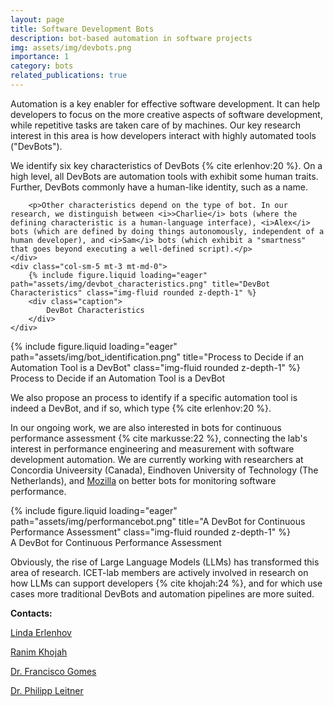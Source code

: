 ```yaml
---
layout: page
title: Software Development Bots
description: bot-based automation in software projects
img: assets/img/devbots.png
importance: 1
category: bots
related_publications: true
---
```


Automation is a key enabler for effective software development. It can help developers to focus on the more creative aspects of software development, while repetitive tasks are taken care of by machines. Our key research interest in this area is how developers interact with highly automated tools ("DevBots").

<div class="row align-items-center">
    <div class="col-sm-7 mt-3 mt-md-0">
        <p>We identify six key characteristics of DevBots {% cite erlenhov:20 %}. On a high level, all DevBots are automation tools with exhibit some human traits. Further, DevBots commonly have a human-like identity, such as a name.</p>

        <p>Other characteristics depend on the type of bot. In our research, we distinguish between <i>>Charlie</i> bots (where the defining characteristic is a human-language interface), <i>Alex</i> bots (which are defined by doing things autonomously, independent of a human developer), and <i>Sam</i> bots (which exhibit a "smartness" that goes beyond executing a well-defined script).</p>
    </div>
    <div class="col-sm-5 mt-3 mt-md-0">
        {% include figure.liquid loading="eager" path="assets/img/devbot_characteristics.png" title="DevBot Characteristics" class="img-fluid rounded z-depth-1" %}
        <div class="caption">
            DevBot Characteristics
        </div>
    </div>    
</div>

<div class="row align-items-center">
    <div class="col-sm-7 mt-3 mt-md-0">
        {% include figure.liquid loading="eager" path="assets/img/bot_identification.png" title="Process to Decide if an Automation Tool is a DevBot" class="img-fluid rounded z-depth-1" %}
        <div class="caption">
            Process to Decide if an Automation Tool is a DevBot
        </div>
    </div>
    <div class="col-sm-5 mt-3 mt-md-0">
        <p>We also propose an process to identify if a specific automation tool is indeed a DevBot, and if so, which type {% cite erlenhov:20 %}.</p>
    </div>    
</div>

<div class="row align-items-center">
    <div class="col-sm-7 mt-3 mt-md-0">
        <p>In our ongoing work, we are also interested in bots for continuous performance assessment {% cite markusse:22 %}, connecting the lab's interest in performance engineering and measurement with software development automation. We are currently working with researchers at Concordia Univeersity (Canada), Eindhoven University of Technology (The Netherlands), and <a href="https://www.mozilla.org/">Mozilla</a> on better bots for monitoring software performance.</p>
    </div>
    <div class="col-sm-5 mt-3 mt-md-0">
        {% include figure.liquid loading="eager" path="assets/img/performancebot.png" title="A DevBot for Continuous Performance Assessment" class="img-fluid rounded z-depth-1" %}
        <div class="caption">
            A DevBot for Continuous Performance Assessment
        </div>
    </div>    
</div>

Obviously, the rise of Large Language Models (LLMs) has transformed this area of research. ICET-lab members are actively involved in research on how LLMs can support developers {% cite khojah:24 %}, and for which use cases more traditional DevBots and automation pipelines are more suited.

**Contacts:**

[Linda Erlenhov](https://research.chalmers.se/person/e9linda)

[Ranim Khojah](https://ranimkhojah.com)

[Dr. Francisco Gomes](https://www.chalmers.se/en/persons/gomesf/)

[Dr. Philipp Leitner](http://philippleitner.net)
